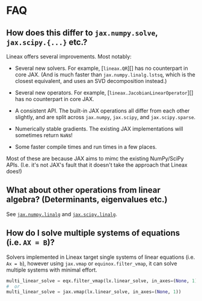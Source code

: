 # FAQ

## How does this differ to `jax.numpy.solve`, `jax.scipy.{...}` etc.?

Lineax offers several improvements. Most notably:

- Several new solvers. For example, [`lineax.QR`][] has no counterpart in core JAX. (And is much faster than `jax.numpy.linalg.lstsq`, which is the closest equivalent, and uses an SVD decomposition instead.)

- Several new operators. For example, [`lineax.JacobianLinearOperator`][] has no counterpart in core JAX.

- A consistent API. The built-in JAX operations all differ from each other slightly, and are split across `jax.numpy`, `jax.scipy`, and `jax.scipy.sparse`.

- Numerically stable gradients. The existing JAX implementations will sometimes return `NaN`s!

- Some faster compile times and run times in a few places.

Most of these are because JAX aims to mimc the existing NumPy/SciPy APIs. (I.e. it's not JAX's fault that it doesn't take the approach that Lineax does!)

## What about other operations from linear algebra? (Determinants, eigenvalues etc.)

See [`jax.numpy.linalg`](https://jax.readthedocs.io/en/latest/jax.numpy.html#module-jax.numpy.linalg) and [`jax.scipy.linalg`](https://jax.readthedocs.io/en/latest/jax.scipy.html#module-jax.scipy.linalg).

## How do I solve multiple systems of equations (i.e. `AX = B`)?

Solvers implemented in Lineax target single systems of linear equations (i.e. `Ax = b`), however using `jax.vmap` or `equinox.filter_vmap`, it can solve multiple systems with minimal effort.

```python
multi_linear_solve = eqx.filter_vmap(lx.linear_solve, in_axes=(None, 1))
#  or    
multi_linear_solve = jax.vmap(lx.linear_solve, in_axes=(None, 1))
```

